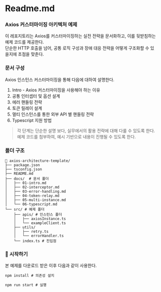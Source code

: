 # Readme.md

### Axios 커스터마이징 아키텍처 예제

이 레포지토리는 Axios를 커스터마이징하는 실전 전략을 문서화하고, 이를 뒷받침하는 예제 코드를 제공한다.  
단순한 HTTP 호출을 넘어, 공통 로직 구성과 장애 대응 전략을 어떻게 구조화할 수 있을지에 초점을 맞춘다.

### 문서 구성

Axios 인스턴스 커스터마이징을 통해 다음에 대하여 설명한다.

1. Intro - Axios 커스터마이징을 사용해야 하는 이유
2. 공통 인터셉터 및 옵션 설계
3. 에러 핸들링 전략
4. 토큰 릴레이 설계
5. 멀티 인스턴스를 통한 외부 API 별 핸들링 전략
6. Typescript 지원 방법

> 각 단계는 단순한 설명 보다, 실무에서의 활용 전략에 대해 다룰 수 있도록 한다.
> 예제 코드를 첨부하여, 예시 기반으로 내용이 진행될 수 있도록 한다.

### 폴더 구조

```
📁 axios-architecture-template/
├── package.json
├── tsconfig.json
├── README.md
├── docs/  # 문서 폴더
│   ├── 01-intro.md
│   ├── 02-interceptor.md
│   ├── 03-error-handling.md
│   ├── 04-token-relay.md
│   ├── 05-multi-instance.md
│   └── 06-typescript.md
└── src/ # 예제 폴더
    ├── apis/ # 인스턴스 폴더
    │   ├── axiosInstance.ts
    │   └── exampleClient.ts
    ├── utils/
    │   ├── retry.ts
    │   └── errorHandler.ts
    └── index.ts # 진입점

```

### 🚀 시작하기

본 예제를 다운로드 받은 이후 다음과 같이 사용한다.

```shell
npm install # 의존성 설치

npm run start # 실행
```
